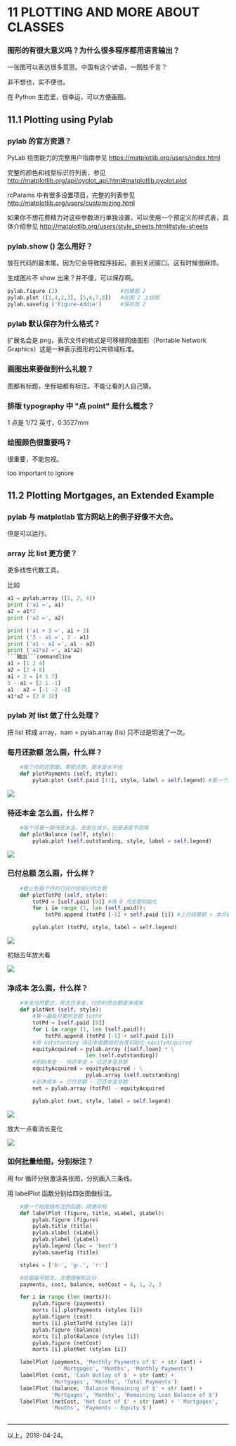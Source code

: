 # 11 PLOTTING AND MORE ABOUT CLASSES


### 图形的有很大意义吗？为什么很多程序都用语言输出？

一张图可以表达很多意思。中国有这个谚语，一图胜千言？

非不想也，实不便也。

在 Python 生态里，很幸运，可以方便画图。


## 11.1 Plotting using Pylab


### pylab 的官方资源？

PyLab 绘图能力的完整用户指南参见
https://matplotlib.org/users/index.html

完整的颜色和线型标识符列表，参见
http://matplotlib.org/api/pyplot_api.html#matplotlib.pyplot.plot

rcParams 中有很多设置项目，完整的列表参见
http://matplotlib.org/users/customizing.html

如果你不想花费精力对这些参数进行单独设置，可以使用一个预定义的样式表，具体介绍参见
http://matplotlib.org/users/style_sheets.html#style-sheets

### pylab.show () 怎么用好？

放在代码的最末尾。因为它会导致程序挂起，直到关闭窗口。这有时候很麻烦。

生成图片不 show 出来？并不傻，可以保存啊。

```python
pylab.figure (2)                    #创建图 2
pylab.plot ([1,4,2,3], [5,6,7,8])   #在图 2 上绘图
pylab.savefig ('Figure-Addie')      #保存图 2
```


### pylab 默认保存为什么格式？

扩展名会是.png，表示文件的格式是可移植网络图形（Portable Network Graphics）这是一种表示图形的公共领域标准。


### 画图出来要做到什么礼貌？

图都有标题，坐标轴都有标注。不能让看的人自己猜。


### 排版 typography 中 "点 point" 是什么概念？

1 点是 1/72 英寸，0.3527mm


### 绘图颜色很重要吗？

很重要，不能忽视。

too important to ignore


## 11.2 Plotting Mortgages, an Extended Example


### pylab 与 matplotlab 官方网站上的例子好像不大合。

但是可以运行。


### array 比 list 更方便？

更多线性代数工具。

比如
```python
a1 = pylab.array ([1, 2, 4])
print ('a1 =', a1)
a2 = a1*2
print ('a2 =', a2)

print ('a1 + 3 =', a1 + 3)
print ('3 - a1 =', 3 - a1)
print ('a1 - a2 =', a1 - a2)
print ('a1*a2 =', a1*a2)
```输出```commandline
a1 = [1 2 4]
a2 = [2 4 8]
a1 + 3 = [4 5 7]
3 - a1 = [2 1 -1]
a1 - a2 = [-1 -2 -4]
a1*a2 = [2 8 32]
```

### pylab 对 list 做了什么处理？

把 list 转成 array，nam = pylab.array (lis) 只不过是明说了一次。


### 每月还款额 怎么画，什么样？

```python
    #每个月的还款额，等额还款，基本是水平线
    def plotPayments (self, style):
        pylab.plot (self.paid [1:], style, label = self.legend) #第一个月是 0，不必画出来，y 轴不从 0 开始。
```

![](https://ws1.sinaimg.cn/large/006tNc79gy1fqnwcoi5mtj30hs0dcdgj.jpg)


### 待还本金 怎么画，什么样？

```python
    #每个月看一眼待还本金，总是在减少，但是速度不同哦
    def plotBalance (self, style):
        pylab.plot (self.outstanding, style, label = self.legend)
```

![](https://ws4.sinaimg.cn/large/006tNc79gy1fqnweom3dnj30hs0dcq43.jpg)


### 已付总额 怎么画，什么样？

```python
    #截止到每个月的已经付给银行的总额
    def plotTotPd (self, style):
        totPd = [self.paid [0]] #用 0 月金额初始化
        for i in range (1, len (self.paid)):
            totPd.append (totPd [-1] + self.paid [i]) #上月结算额 + 本月新增额 = 本月结算额

        pylab.plot (totPd, style, label = self.legend)
```

![](https://ws2.sinaimg.cn/large/006tNc79gy1fqnwfixvtnj30hs0dcgml.jpg)

初始五年放大看

![](https://ws4.sinaimg.cn/large/006tNc79gy1fqnwj7c8ivj30zk0qo76u.jpg)


### 净成本 怎么画，什么样？

```python
    #本金当然要还，除去还本金，付的利息总额是净成本
    def plotNet (self, style):
        #算一遍每月累积总额 totPd
        totPd = [self.paid [0]]
        for i in range (1, len (self.paid)):
            totPd.append (totPd [-1] + self.paid [i])
        #用 outstanding 待还本金数组的长度初始化 equityAcquired
        equityAcquired = pylab.array ([self.loan] * \
                         len (self.outstanding))
        #初始本金 - 待还本金 = 已还本金总额
        equityAcquired = equityAcquired - \
                         pylab.array (self.outstanding)
        #总净成本 = 已付总额 - 已还本金总额
        net = pylab.array (totPd) - equityAcquired

        pylab.plot (net, style, label = self.legend)
```

![](https://ws3.sinaimg.cn/large/006tNc79gy1fqnwk30c3bj30hs0dct9q.jpg)

放大一点看消长变化

![](https://ws3.sinaimg.cn/large/006tNc79gy1fqnwkrhgm2j30zk0qo0vh.jpg)


### 如何批量绘图，分别标注？

用 for 循环分别激活各张图，分别画入三条线。

用 labelPlot 函数分别给四张图做标注。

```python
    #建一个给图做标注的函数，顺便存档
    def labelPlot (figure, title, xLabel, yLabel):
        pylab.figure (figure)
        pylab.title (title)
        pylab.xlabel (xLabel)
        pylab.ylabel (yLabel)
        pylab.legend (loc = 'best')
        pylab.savefig (title)

    styles = ['b-', 'g-.', 'r:']

    #给图编号赋名，方便理解和区分
    payments, cost, balance, netCost = 0, 1, 2, 3

    for i in range (len (morts)):
        pylab.figure (payments)
        morts [i].plotPayments (styles [i])
        pylab.figure (cost)
        morts [i].plotTotPd (styles [i])
        pylab.figure (balance)
        morts [i].plotBalance (styles [i])
        pylab.figure (netCost)
        morts [i].plotNet (styles [i])

    labelPlot (payments, 'Monthly Payments of $' + str (amt) +
                ' Mortgages', 'Months', 'Monthly Payments')
    labelPlot (cost, 'Cash Outlay of $' + str (amt) +
              'Mortgages', 'Months', 'Total Payments')
    labelPlot (balance, 'Balance Remaining of $' + str (amt) +
              'Mortgages', 'Months', 'Remaining Loan Balance of $')
    labelPlot (netCost, 'Net Cost of $' + str (amt) + ' Mortgages',
              'Months', 'Payments - Equity $')
 
```

---
以上，2018-04-24。
